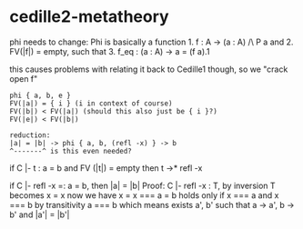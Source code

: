 # cedille2-metatheory

phi needs to change:
    Phi is basically a function
        1. f : A -> (a : A) /\ P a and
        2. FV(|f|) = empty, such that
        3. f_eq : (a : A) -> a = (f a).1

this causes problems with relating it back to Cedille1 though, so we "crack open f"

    phi { a, b, e }
    FV(|a|) = { i } (i in context of course)
    FV(|b|) < FV(|a|) (should this also just be { i }?)
    FV(|e|) < FV(|b|)

    reduction:
    |a| = |b| -> phi { a, b, (refl -x) } -> b
    ^-------^ is this even needed?

if C |- t : a = b and FV (|t|) = empty then
    t ->* refl -x

if C |- refl -x =: a = b, then |a| = |b|
Proof:
    C |- refl -x : T, by inversion
    T becomes x = x
    now we have x = x === a = b
    holds only if x === a and x === b
    by transitivity a === b
    which means exists a', b' such that a -> a', b -> b' and |a'| = |b'|




